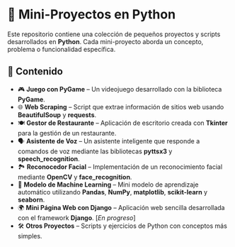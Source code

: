 # 🐍 Mini-Proyectos en Python  

Este repositorio contiene una colección de pequeños proyectos y scripts desarrollados en **Python**. Cada mini-proyecto aborda un concepto, problema o funcionalidad específica.

## 📂 Contenido  
- 🎮 **Juego con PyGame** – Un videojuego desarrollado con la biblioteca **PyGame**. 
- 🌐 **Web Scraping** – Script que extrae información de sitios web usando **BeautifulSoup** y **requests**.  
- 🍽️ **Gestor de Restaurante** – Aplicación de escritorio creada con **Tkinter** para la gestión de un restaurante.  
- 🗣️ **Asistente de Voz** – Un asistente inteligente que responde a comandos de voz mediante las bibliotecas **pyttsx3** y **speech_recognition**. 
- 🏞️ **Reconocedor Facial** – Implementación de un reconocimiento facial mediante **OpenCV** y **face_recognition**.
- 🤖 **Modelo de Machine Learning** – Mini modelo de aprendizaje automático utilizando **Pandas**, **NumPy**, **matplotlib**, **scikit-learn** y **seaborn**.
- 🌍 **Mini Página Web con Django** – Aplicación web sencilla desarrollada con el framework **Django**.  [*En progreso*] 
- 🛠️ **Otros Proyectos** – Scripts y ejercicios de Python con conceptos más simples.  



